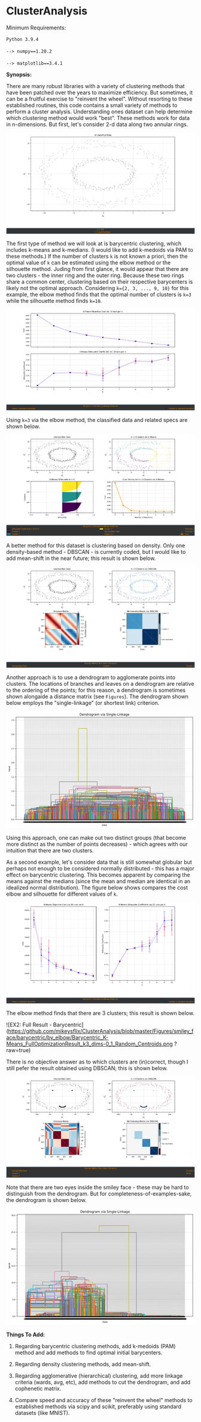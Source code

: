 # ClusterAnalysis

Minimum Requirements:

    Python 3.9.4

    --> numpy==1.20.2

    --> matplotlib==3.4.1

**Synopsis:**

There are many robust libraries with a variety of clustering methods that have been patched over the years to maximize efficiency. But sometimes, it can be a fruitful exercise to "reinvent the wheel". Without resorting to these established routines, this code contains a small variety of methods to perform a cluster analysis. Understanding ones dataset can help determine which clustering method would work "best". 
These methods work for data in n-dimensions. But first, let's consider 2-d data along two annular rings.

![Unclassified Data - 2d Annuli](https://github.com/mikeysflix/ClusterAnalysis/blob/master/Figures/annulus_2d/Unclassified_Data_dims-0_1.png?raw=true)

The first type of method we will look at is barycentric clustering, which includes k-means and k-medians. (I would like to add k-medoids via PAM to these methods.) If the number of clusters `k` is not known a priori, then the optimal value of `k` can be estimated using the elbow method or the silhouette method. Juding from first glance, it would appear that there are two clusters - the inner ring and the outer ring. Because these two rings share a common center, clustering based on their respective barycenters is likely not the optimal approach. Considering `k={2, 3, ..., 9, 10}` for this example, the elbow method finds that the optimal number of clusters is `k=3` while the silhouette method finds `k=10`. 

![EX1: Comparison of Optimal K](https://github.com/mikeysflix/ClusterAnalysis/blob/master/Figures/annulus_2d/barycentric/by_elbow/Barycentric_K-Means_Cost_%26_Silhouette_ByK_Random_Centroids_vertical.png?raw=true)

Using `k=3` via the elbow method, the classified data and related specs are shown below.

![EX1: Full Result - Barycentric](https://github.com/mikeysflix/ClusterAnalysis/blob/master/Figures/annulus_2d/barycentric/by_elbow/Barycentric_K-Means_FullOptimizationResult_k3_dims-0_1_Random_Centroids.png?raw=true)

A better method for this dataset is clustering based on density. Only one density-based method - DBSCAN - is currently coded, but I would like to add mean-shift in the near future; this result is shown below.

![EX1: Full Result - Density](https://github.com/mikeysflix/ClusterAnalysis/blob/master/Figures/annulus_2d/density/DensityDBSCAN_FullOptimizationResult_k2_by_m0_dims-0_1.png?raw=true)

Another approach is to use a dendrogram to agglomerate points into clusters. The locations of branches and leaves on a dendrogram are relative to the ordering of the points; for this reason, a dendrogram is sometimes shown alongaide a distance matrix (see `Figures`). The dendrogram shown below employs the "single-linkage" (or shortest link) criterion.

![EX1: Dendrogram](https://github.com/mikeysflix/ClusterAnalysis/blob/master/Figures/annulus_2d/agglomerative/AgglomerativeDendrogram_Single-Linkage_Row0_pos.png?raw=true)

Using this approach, one can make out two distinct groups (that become more distinct as the number of points decreases) - which agrees with our intuition that there are two clusters.


As a second example, let's consider data that is still somewhat globular but perhaps not enough to be considered normally distributed - this has a major effect on barycentric clustering. This becomes apparent by comparing the means against the medians (since the mean and median are identical in an idealized normal distribution). The figure below shows compares the cost elbow and silhouette for different values of `k`.

![EX2: Comparison of Optimal K](https://github.com/mikeysflix/ClusterAnalysis/blob/master/Figures/smiley_face/barycentric/by_elbow/Barycentric_K-Means_Cost_%26_Silhouette_ByK_Random_Centroids_horizontal.png?raw=true)

The elbow method finds that there are 3 clusters; this result is shown below.

![EX2: Full Result - Barycentric](https://github.com/mikeysflix/ClusterAnalysis/blob/master/Figures/smiley_face/barycentric/by_elbow/Barycentric_K-Means_FullOptimizationResult_k3_dims-0_1_Random_Centroids.png
?raw=true)

There is no objective answer as to which clusters are (in)correct, though I still pefer the result obtained using DBSCAN; this is shown below.

![EX2: Full Result - Density](https://github.com/mikeysflix/ClusterAnalysis/blob/master/Figures/smiley_face/density/DensityDBSCAN_FullOptimizationResult_k3_by_m221_dims-0_1.png?raw=true)

Note that there are two eyes inside the smiley face - these may be hard to distinguish from the dendrogram. But for completeness-of-examples-sake, the dendrogram is shown below.

![EX2: Dendrogram](https://github.com/mikeysflix/ClusterAnalysis/blob/master/Figures/smiley_face/agglomerative/AgglomerativeDendrogram_Single-Linkage_Row0_pos.png?raw=true)

**Things To Add:**

1) Regarding barycentric clustering methods, add k-medoids (PAM) method and add methods to find optimal initial barycenters.

2) Regarding density clustering methods, add mean-shift.

3) Regarding agglomerative (hierarchical) clustering, add more linkage criteria (wards, avg, etc), add methods to cut the dendrogram, and add cophenetic matrix.

4) Compare speed and accuracy of these "reinvent the wheel" methods to established methods via scipy and scikit, preferably using standard datasets (like MNIST). 


